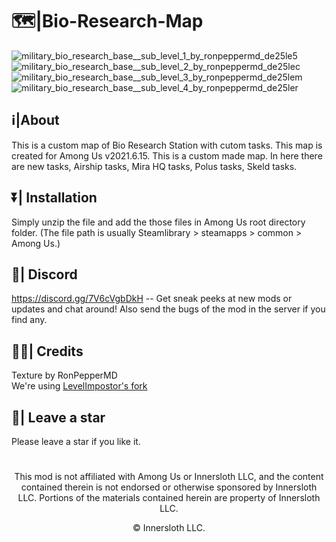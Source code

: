 # 🗺|Bio-Research-Map
![military_bio_research_base__sub_level_1_by_ronpeppermd_de25le5](https://user-images.githubusercontent.com/82299910/118365246-86330580-b5b9-11eb-918d-534643c9a30a.jpg)
![military_bio_research_base__sub_level_2_by_ronpeppermd_de25lec](https://user-images.githubusercontent.com/82299910/118365256-8f23d700-b5b9-11eb-873f-195fd535d913.jpg)
![military_bio_research_base__sub_level_3_by_ronpeppermd_de25lem](https://user-images.githubusercontent.com/82299910/118365267-93e88b00-b5b9-11eb-9678-9c3a59753945.jpg)
![military_bio_research_base__sub_level_4_by_ronpeppermd_de25ler](https://user-images.githubusercontent.com/82299910/118365274-99de6c00-b5b9-11eb-8684-fc47fd516543.jpg)
## **ℹ|About**

This is a custom map of Bio Research Station with cutom tasks. This map is created for Among Us v2021.6.15. This is a custom made map. In here there are new tasks, Airship tasks, Mira HQ tasks, Polus tasks, Skeld tasks.



## **⏬| Installation**

Simply unzip the file and add the those files in Among Us root directory folder. (The file path is usually Steamlibrary > steamapps > common > Among Us.)



## **💬| Discord**

https://discord.gg/7V6cVgbDkH -- Get sneak peeks at new mods or updates and chat around!
Also send the bugs of the mod in the server if you find any.



## **🙏🏽| Credits**

Texture by RonPepperMD\
We're using [LevelImpostor's fork](https://github.com/Devs-Us/LevelImposter)

## **🌟| Leave a star**

Please leave a star if you like it.
#
<p align="center">This mod is not affiliated with Among Us or Innersloth LLC, and the content contained therein is not endorsed or otherwise sponsored by Innersloth LLC. Portions of the materials contained herein are property of Innersloth LLC.</p>
<p align="center">© Innersloth LLC.</p>
